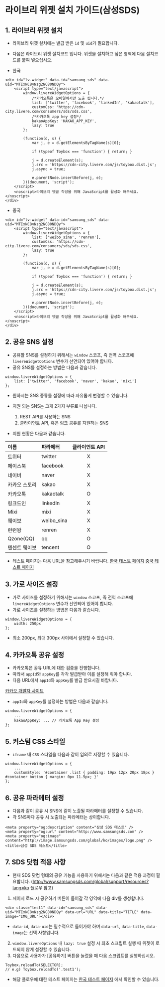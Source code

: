 # 라이브리 위젯 설치 가이드(삼성SDS)

## 1. 라이브리 위젯 설치

- 라이브리 위젯 설치에는 발급 받은 `id` 및 `uid`가 필요합니다.
- 다음은 라이브리 위젯 설치코드 입니다. 위젯을 설치하고 싶은 영역에 다음 설치코드를 붙여 넣으십시오.

- 한국

```
<div id="lv-widget" data-id="samsung_sds" data-uid="MTIxNC8yNzg2NC80NDQy">
    <script type="text/javascript">
        window.livereWidgetOptions = {
            /*카카오톡은 모바일에서만 노출 됩니다.*/
            list: ['twitter', 'facebook', 'linkedIn', 'kakaotalk'],
            customCss: 'https://cdn-city.livere.com/consumers/sds/sds.css',
            /*카카오톡 app key 설정*/
            kakaoAppKey: 'KAKAO_APP_KEY',
            lazy: true
        };

        (function(d, s) {
            var j, e = d.getElementsByTagName(s)[0];

            if (typeof Toybox === 'function') { return; }

            j = d.createElement(s);
            j.src = 'https://cdn-city.livere.com/js/toybox.dist.js';
            j.async = true;

            e.parentNode.insertBefore(j, e);
        })(document, 'script');
    </script>
    <noscript>라이브리 댓글 작성을 위해 JavaScript를 활성화 해주세요.</noscript>
</div>
```

- 중국

```
<div id="lv-widget" data-id="samsung_sds" data-uid="MTIxNC8yNzg2NC80NDQy">
    <script type="text/javascript">
        window.livereWidgetOptions = {
            list: ['weibo_sina', 'renren'],
            customCss: 'https://cdn-city.livere.com/consumers/sds/sds.css',
            lazy: true
        };

        (function(d, s) {
            var j, e = d.getElementsByTagName(s)[0];

            if (typeof Toybox === 'function') { return; }

            j = d.createElement(s);
            j.src = 'https://cdn-city.livere.com/js/toybox.dist.js';
            j.async = true;

            e.parentNode.insertBefore(j, e);
        })(document, 'script');
    </script>
    <noscript>라이브리 댓글 작성을 위해 JavaScript를 활성화 해주세요.</noscript>
</div>
```

## 2. 공유 SNS 설정

- 공유할 SNS를 설정하기 위해서는 `window` 스코프, 즉 전역 스코프에 `livereWidgetOptions` 변수가 선언되어 있어야 합니다.
- 공유 SNS를 설정하는 방법은 다음과 같습니다.

```
window.livereWidgetOptions = {
    list: ['twitter', 'facebook', 'naver', 'kakao', 'mixi']
};
```

- 원하시는 SNS 종류를 설정에 따라 자유롭게 변경할 수 있습니다.
- 지원 되는 SNS는 크게 2가지 부류로 나뉩니다.
    1. REST API를 사용하는 SNS
    2. 클라이언트 API, 혹은 링크 공유를 지원하는 SNS

- 지원 현황은 다음과 같습니다.

| 이름  | 파라메터 | 클라이언트 API         |
| :-------- | :-------------------- | :--: |
| 트위터   | twitter      | X   |
| 페이스북     | facebook  | X   |
| 네이버     | naver  | X   |
| 카카오 스토리     | kakao  | X   |
| 카카오톡  | kakaotalk | O |
| 링크드인   | linkedIn | X  |
| Mixi     | mixi  | X   |
| 웨이보     | weibo_sina  | X   |
| 런런왕     | renren  | X   |
| Qzone(QQ)     | qq  | O   |
| 텐센트 웨이보     | tencent  | O   |

- 테스트 페이지는 다음 URL을 참고해주시기 바랍니다.
[한국 테스트 페이지](http://test.livere.co.kr/city/sds-widget.html)
[중국 테스트 페이지](http://test.livere.co.kr/city/sds-widget-cn.html)

## 3. 가로 사이즈 설정

- 가로 사이즈를 설정하기 위해서는 `window` 스코프, 즉 전역 스코프에 `livereWidgetOptions` 변수가 선언되어 있어야 합니다.
- 가로 사이즈를 설정하는 방법은 다음과 같습니다.

```
window.livereWidgetOptions = {
    width: 250px
};
```

- 최소 200px, 최대 300px 사이에서 설정할 수 있습니다.

## 4. 카카오톡 공유 설정

- 카카오톡은 공유 URL에 대한 검증을 진행합니다.
- 따라서 `appId`와 `appKey`를 각각 발급받아 이를 설정해 줘야 합니다.
- 다음 URL에서 `appId`와 `appKey`를 발급 받으시길 바랍니다.

[카카오 개발자 사이트](https://dev.kakao.com)

- `appId`와 `appKey`를 설정하는 방법은 다음과 같습니다.

```
window.livereWidgetOptions = {
    ...
    kakaoAppKey: ... // 카카오톡 App Key 설정
};
```

## 5. 커스텀 CSS 스타일

- `iframe` 내 `CSS` 스타일을 다음과 같이 임의로 지정할 수 있습니다.

```
window.livereWidgetOptions = {
    ...
    customStyle: '#container .list { padding: 19px 12px 20px 18px } #container button { margin: 0px 11.5px; }'
};
```

## 6. 공유 파라메터 설정

- 다음과 같이 공유 시 SNS에 같이 노출될 파라메터를 설정할 수 있습니다.
- 각 SNS마다 공유 시 노출되는 파라메터는 상이합니다.

```
<meta property="og:description" content="삼성 SDS 테스트" />
<meta property="og:url" content="http://www.samsungsds.com" />
<meta property="og:image" content="http://image.samsungsds.com/global/ko/images/logo.png" />
<title>삼성 SDS 테스트</title>
```

## 7. SDS 닷컴 적용 사항

- 현재 SDS 닷컴 형태의 공유 기능을 사용하기 위해서는 다음과 같은 적용 과정이 필요합니다.
(http://www.samsungsds.com/global/support/resources?lang=ko 플로우 참고)

1. 페이지 로드 시 공유하기 버튼이 들어갈 각 영역에 다음 div를 생성합니다.

```
<div class="test1" data-id="samsung_sds" data-uid="MTIxNC8yNzg2NC80NDQy" data-url="URL" data-title="TITLE" data-image="IMG_URL"></div>
```

- `data-id`, `data-uid`는 필수적으로 들어가야 하며 `data-url`, `data-title`, `data-image`는 선택 사항입니다.

2. `window.livereOptions` 내 `lazy: true` 설정 시 최초 스크립트 실행 때 위젯이 로드되지 않게 설정할 수 있습니다.
3. 다음으로 사용자가 [공유하기] 버튼을 눌렀을 때 다음 스크립트를 실행하십시오.

```
Toybox.reloadTo(SELECTOR);
// e.g) Toybox.reloadTo('.test1');
```

- 해당 플로우에 대한 테스트 페이지는 [한국 테스트 페이지](http://test.livere.co.kr/city/sds-widget.html) 에서 확인할 수 있습니다.